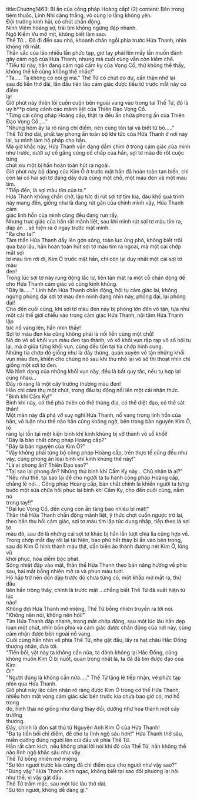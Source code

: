 title:Chương1463: Bí ẩn của công pháp Hoàng cấp! (2)
content:
Bên trong tiệm thuốc, Linh Nhi căng thẳng, vô cùng lo lắng không yên.<br>Đội trưởng kinh hãi, có chút chấn động.<br>Ninh Viêm hoảng sợ, trái tim không ngừng đập nhanh.<br>Ngô Kiếm Vu mờ mịt, không biết làm sao.<br>Thế Tử... Đã đi đến sau nhà, khoanh chân ngồi phía trước Hứa Thanh, nhìn<br>không rời mắt.<br>Thần sắc của lão nhiều lần phức tạp, giơ tay phải lên mấy lần muốn đánh<br>gãy cảm ngộ của Hứa Thanh, nhưng mà cuối cùng vẫn còn kiềm chế.<br>"Tiểu tử này, hắn đang cảm ngộ cấm kỵ của Vọng Cổ, thứ không thể thấy,<br>không thể kể cũng không thể nhắc!"<br>"Ta..... Ta không có nói gì mà." Thế Tử có chút do dự, cẩn thận nhớ lại<br>sau đó liền thở dài, lần đầu tiên lão cảm giác được tiểu tử trước mắt này có điểm<br>lạ!<br>Giờ phút này thiên lôi cuồn cuộn bên ngoài vang vào trong tai Thế Tử, đó là<br>uy h**p cùng cảnh cáo mãnh liệt của Thiên Đạo Vọng Cổ.<br>"Từng cái công pháp Hoàng cấp, thật ra đều ẩn chứa phong ấn của Thiên<br>Đạo Vọng Cổ....."<br>"Nhưng hôm ấy ta rõ ràng chỉ điểm, nên cùng tồn tại và biết từ bỏ....."<br>Thế Tử thở dài, phất tay phong ấn toàn bộ khí tức của Hứa Thanh ở nơi này<br>lại, tự mình làm hộ pháp cho hắn.<br>Mà giờ khắc này, Hứa Thanh vẫn đang đắm chìm ở trong cảm giác của mình<br>như trước, dưới sự cố gắng cùng cố chấp của hắn, sợi tơ màu đỏ rốt cuộc từng<br>chút xíu một bị hắn hoàn toàn hút ra ngoài.<br>Giờ phút này bộ dáng của Kim Ô ở trước mặt hắn đã hoàn toàn tan biến, chỉ<br>còn lại có hai sợi tơ đang dây dưa cùng một chỗ, một màu đen và một màu tím.<br>"Tiếp đến, là sợi màu tím của ta."<br>Hứa Thanh không chần chờ, lập tức đi rút sợi tơ tím kia, đau khổ quá trình<br>này mang đến, giống như là đang rút gân của chính mình vậy, Hứa Thanh cảm<br>giác linh hồn của mình cũng đều đang run rẩy.<br>Nhưng trực giác của hắn rất mãnh liệt, sau khi mình rút sợi tơ màu tím ra,<br>đáp án …sẽ hiện ra ở ngay trước mặt mình.<br>"Ra cho ta!"<br>Tâm thần Hứa Thanh dấy lên gợn sóng, toàn lực ứng phó, không biết trôi<br>qua bao lâu, hắn hoàn toàn hút sợi tơ màu tím ra ngoài, mà một cái chớp mắt sợi<br>tơ màu tím rời đi, Kim Ô trước mặt hắn, chỉ còn lại duy nhất một cái sợi tơ màu<br>đen!<br>Trong lúc sợi tơ này rung động lắc lư, liền tản mát ra một cỗ chấn động để<br>cho Hứa Thanh cảm giác vô cùng kinh khủng.<br>"Đây là......" Linh hồn Hứa Thanh chấn động, hội tụ cảm giác lại, không<br>ngừng phóng đại sợi tơ màu đen mình đang nhìn này, phóng đại, lại phóng đại!<br>Cho đến cuối cùng, khi sợi tơ màu đen này bị phóng lớn đến vô tận, tựa như<br>một cái thế giới chiếu vào trong cảm giác Hứa Thanh, nội tâm Hứa Thanh lập<br>tức nổ vang lên, hắn nhìn thấy!<br>Sợi tơ màu đen kia cũng không phải là nối liền cùng một chỗ!<br>Nó do vô số khối vụn màu đen tạo thành, vô số khối vụn rập rạp vô số hội tụ<br>lại, mà ở giữa từng khối vụn, cũng đều tồn tại tia chớp hình cung.<br>Những tia chớp đó giống như là dây thừng, quán xuyên vô tận những khối<br>vụn màu đen, khiến cho chúng nó sau khi thu nhỏ lại vô số thì thoạt nhìn chỉ<br>giống một sợi tơ đen.<br>Mà hình dạng của những khối vụn này, đều là bất quy tắc, nếu tụ hợp lại<br>cùng nhau...<br>Đây rõ ràng là một cây trường thương màu đen!<br>Hắn chỉ cảm thụ một chút, trong đầu tự động nổi lên một cái nhận thức.<br>"Binh khí Cấm Kỵ!"<br>Binh khí này, có thể phá thiên có thể thủng địa, có thể diệt đạo, có thể sát<br>thần!<br>Một màn này đã phá vỡ suy nghĩ Hứa Thanh, nổ vang trong linh hồn của<br>hắn, vô luận như thế nào hắn cũng không ngờ, bên trong bản nguyên Kim Ô, rõ<br>ràng lại tồn tại một kiện binh khí kinh khủng bị vỡ thành vô số khối!<br>"Đây là bản chất công pháp Hoàng cấp?"<br>"Đây là bản nguyên của Kim Ô?"<br>"Vậy không phải từng bộ công pháp Hoàng cấp, trên thực tế cũng đều như<br>vậy, cũng phong ấn loại binh khí kinh khủng thế này!"<br>"Là ai phong ấn? Thiên Đạo sao?"<br>"Tại sao lại phong ấn? Những thứ binh khí Cấm Kỵ này... Chủ nhân là ai?"<br>"Nếu như thế, tại sao lại để cho người ta tu hành công pháp Hoàng cấp,<br>chẳng lẽ nói... Công pháp Hoàng cấp, bản chất chính là khiến người ta từng<br>bước một sửa chữa hồi phục lại binh khí Cấm Kỵ, cho đến cuối cùng, nắm nó<br>trong tay!!"<br>"Đại lục Vọng Cổ, đến cùng còn ẩn tàng bao nhiêu bí mật!"<br>Thân thể Hứa Thanh chấn động mãnh liệt, ý thức chợt cuốn ngược trở lại,<br>theo hắn thu hồi cảm giác, sợi tơ màu tím lập tức dung nhập, tiếp theo là sợi tơ<br>màu đỏ, sau đó là những cái sợi tơ khác bị hắn lần lượt chia lìa cũng hợp về.<br>Trong chớp mắt đay rối lại tái hiện, bao phủ hết thảy bí ẩn vào bên trong,<br>sau đó Kim Ô hình thành máu thịt, dần biến ảo thành đường nét Kim Ô, lông vũ<br>khôi phục, hỏa diễm bộc phát.<br>Sóng nhiệt đập vào mặt, thân thể Hứa Thanh theo bản năng hướng về phía<br>sau, hai mắt bỗng nhiên mở ra và phun máu tươi.<br>Hô hấp trở nên dồn dập trước đó chưa từng có, một khắp mở mắt ra, thứ đầu<br>tiên hắn trông thấy, chính là trước mặt …chẳng biết Thế Tử đã xuất hiện từ lúc<br>nào!<br>Không đợi Hứa Thanh mở miệng, Thế Tử bỗng nhiên truyền ra lời nói.<br>"Không nên nói, không nên hỏi!"<br>Tim Hứa Thanh đập nhanh, trong mắt chớp động, sau một lúc lâu hắn dẹp<br>loạn một chút, nhìn bốn phía và cảm giác được chấn động của nơi này, cũng<br>cảm nhận được bên ngoài nổ vang.<br>Cuối cùng hắn nhìn về phía Thế Tử, nhẹ gật đầu, lấy ra hạt châu Hắc Đồng<br>thượng nhân, đưa tới.<br>"Tiền bối, vật này ta không cần nữa, ta đánh không lại Hắc Đồng, cũng<br>không muốn Kim Ô bị nuốt, quan trọng nhất là, ta đã đã tìm được đạo của Kim<br>Ô!"<br>"Ngươi đúng là không cần nữa....." Thế Tử lặng lẽ tiếp nhận, vẻ phức tạp<br>nhìn qua Hứa Thanh.<br>Giờ phút này lão cảm nhận rõ ràng được Kim Ô trong cơ thể Hứa Thanh,<br>nhiều hơn một vòng cảm giác sắc bén trước kia chưa bao giờ có, mơ hồ trong<br>đó, hình thái nó giống như đang thay đổi, dường như hóa thành một cây trường<br>thương.<br>Đây, chính là đòn sát thủ từ Nguyên Anh Kim Ô của Hứa Thanh!<br>"Đa tạ tiền bối chỉ điểm, để cho ta lĩnh ngộ sâu hơn!" Hứa Thanh thở sâu,<br>miễn cưỡng đứng người lên cúi đầu về phía Thế Tử.<br>Hắn rất cảm kích, nếu không phải lời nói khi đó của Thế Tử, hắn không thể<br>nào lĩnh ngộ khắc sâu như vậy.<br>Thế Tử bỗng nhiên mở miệng.<br>"Sư tôn ngươi trước kia cũng đã chỉ điểm qua cho ngươi như vậy sao?"<br>"Đúng vậy." Hứa Thanh kinh ngạc, không biết tại sao đối phương lại hỏi<br>như thế, vì vậy gật đầu.<br>Thế Tử trầm mặc, sau một lúc lâu thở dài.<br>"Sư tôn ngươi, không dễ dàng gì."